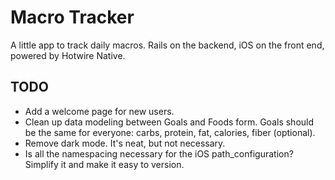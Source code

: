 # Macro Tracker

A little app to track daily macros. Rails on the backend, iOS on the front end, powered by Hotwire Native.

## TODO

- Add a welcome page for new users.
- Clean up data modeling between Goals and Foods form. Goals should be the same for everyone: carbs, protein, fat, calories, fiber (optional).
- Remove dark mode. It's neat, but not necessary.
- Is all the namespacing necessary for the iOS path_configuration? Simplify it and make it easy to version.
